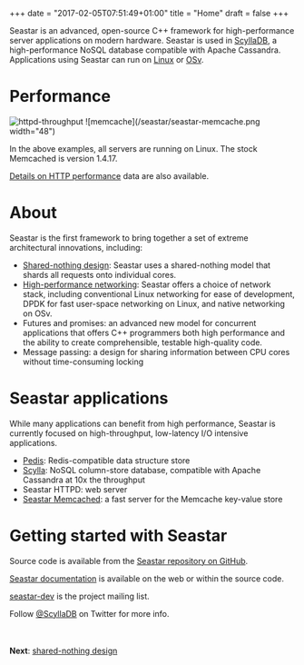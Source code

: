 +++
date = "2017-02-05T07:51:49+01:00"
title = "Home"
draft = false
+++


Seastar is an advanced, open-source C++ framework for high-performance server applications on modern hardware. Seastar is used in [ScyllaDB](http://www.scylladb.com/), a high-performance NoSQL database compatible with Apache Cassandra. Applications using Seastar can run on [Linux](http://kernel.org/) or [OSv](http://osv.io/).

# Performance
![httpd-throughput](/seastar/seastar-httpd-throughput.png)
![memcache](/seastar/seastar-memcache.png width="48")

In the above examples, all servers are running on Linux. The stock Memcached is version 1.4.17.

[Details on HTTP performance](http://www.seastar-project.org/http-performance/) data are also available.

# About

Seastar is the first framework to bring together a set of extreme architectural innovations, including:

* [Shared-nothing design](/seastar/shared-nothing): Seastar uses a shared-nothing model that shards all requests onto individual cores.
* [High-performance networking](/seastar/networking): Seastar offers a choice of network stack, including conventional Linux networking for ease of development, DPDK for fast user-space networking on Linux, and native networking on OSv.
* Futures and promises: an advanced new model for concurrent applications that offers C++ programmers both high performance and the ability to create comprehensible, testable high-quality code.
* Message passing: a design for sharing information between CPU cores without time-consuming locking

# Seastar applications
While many applications can benefit from high performance, Seastar is currently focused on high-throughput, low-latency I/O intensive applications.

* [Pedis](https://github.com/fastio/pedis): Redis-compatible data structure store
* [Scylla](http://www.scylladb.com/): NoSQL column-store database, compatible with Apache Cassandra at 10x the throughput
* Seastar HTTPD: web server
* [Seastar Memcached](http://www.seastar-project.org/memcached/): a fast server for the Memcache key-value store

# Getting started with Seastar

Source code is available from the [Seastar repository on GitHub](https://github.com/scylladb/seastar).

[Seastar documentation](http://docs.seastar-project.org/) is available on the web or within the source code.

[seastar-dev](https://groups.google.com/forum/?hl=en#!forum/seastar-dev) is the project mailing list.

Follow [@ScyllaDB](https://twitter.com/ScyllaDB) on Twitter for more info.

<br><br>
**Next**: [shared-nothing design](/seastar/shared-nothing)
<br><br>
